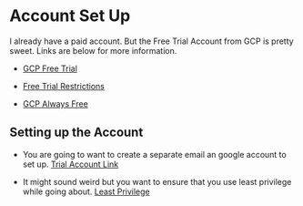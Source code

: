 # Account Set Up

I already have a paid account.  But the Free Trial Account from GCP is pretty sweet.  Links are below for more information. 

* [GCP Free Trial](https://cloud.google.com/free/)

* [Free Trial Restrictions](https://cloud.google.com/free/docs/gcp-free-tier#always-free-usage-limits)

* [GCP Always Free](https://cloud.google.com/free/docs/gcp-free-tier#always-free)


## Setting up the Account

* You are going to want to create a separate email an google account to set up.
[Trial Account Link](https://console.cloud.google.com/billing/00DD1C-7E0429-3ABCBD)

* It might sound weird but you want to ensure that you use least privilege while going about. [Least Privilege](https://en.wikipedia.org/wiki/Principle_of_least_privilege) 